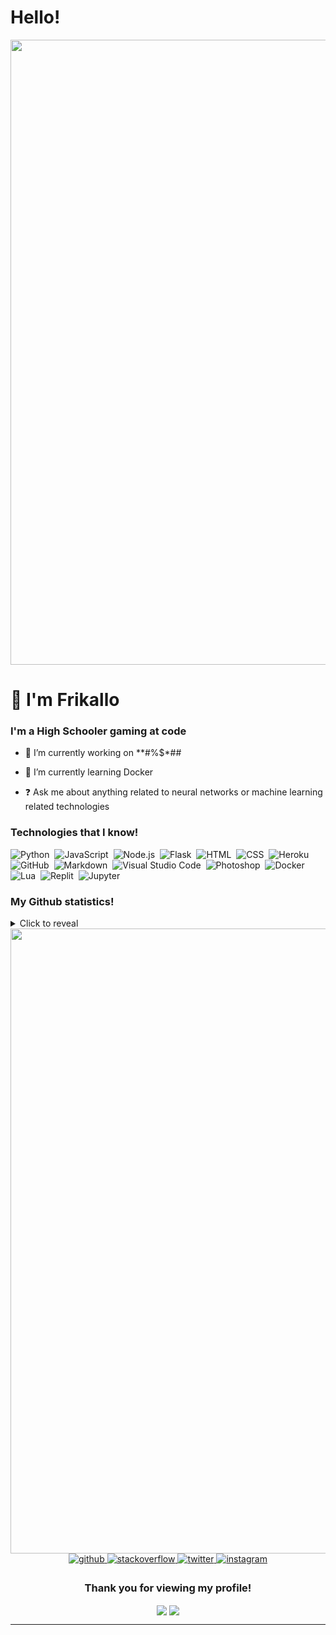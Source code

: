 # Hello!
<div align="center"><img src="https://camo.githubusercontent.com/285e041fef0ac18a4ef4b73614a2eb44e4bb36d50859b4623fe2e10a4d53a4cc/68747470733a2f2f646174612e77686963646e2e636f6d2f696d616765732f35343430363238352f6f726967696e616c2e676966" width="1000"></div>

# 👋 I'm Frikallo

### <div align="left">I'm a High Schooler gaming at code</div>  
  

- 🔭 I’m currently working on **#%$*##
  

- 🐳 I’m currently learning Docker 
  

- ❓ Ask me about anything related to neural networks or machine learning related technologies

### Technologies that I know!

![Python](https://img.shields.io/badge/-Python-05122A?style=for-the-badge&logo=python)&nbsp;
![JavaScript](https://img.shields.io/badge/-JavaScript-05122A?style=for-the-badge&logo=javascript)&nbsp;
![Node.js](https://img.shields.io/badge/-Node.js-05122A?style=for-the-badge&logo=node.js)&nbsp;
![Flask](https://img.shields.io/badge/-Flask-05122A?style=for-the-badge&logo=flask)&nbsp;
![HTML](https://img.shields.io/badge/-HTML-05122A?style=for-the-badge&logo=HTML5)&nbsp;
![CSS](https://img.shields.io/badge/-CSS-05122A?style=for-the-badge&logo=CSS3&logoColor=1572B6)&nbsp;
![Heroku](https://img.shields.io/badge/-Heroku-05122A?style=for-the-badge&logo=Heroku)&nbsp;
![GitHub](https://img.shields.io/badge/-GitHub-05122A?style=for-the-badge&logo=github)&nbsp;
![Markdown](https://img.shields.io/badge/-Markdown-05122A?style=for-the-badge&logo=markdown)&nbsp;
![Visual Studio Code](https://img.shields.io/badge/-Visual%20Studio%20Code-05122A?style=for-the-badge&logo=visual-studio-code&logoColor=007ACC)&nbsp;
![Photoshop](https://img.shields.io/badge/-Photoshop-05122A?style=for-the-badge&logo=adobe-photoshop)&nbsp;
![Docker](https://img.shields.io/badge/-Docker-05122A?style=for-the-badge&logo=Docker)&nbsp;
![Lua](https://img.shields.io/badge/-Lua-05122A?style=for-the-badge&logo=Lua)&nbsp;
![Replit](https://img.shields.io/badge/-Replit-05122A?style=for-the-badge&logo=Replit)&nbsp;
![Jupyter](https://img.shields.io/badge/-Jupyter-05122A?style=for-the-badge&logo=Jupyter)&nbsp;

### My Github statistics!

<details>
  <summary>Click to reveal</summary>
  <div>
    <br>
    <img src="https://github-readme-stats.vercel.app/api?username=Frikallo&show_icons=true&theme=radical&count_private=true&include_all_commits=true">
    <img src="https://github-readme-streak-stats.herokuapp.com/?user=Frikallo&theme=radical">
  </div>
</details>

<div align="center"><img src="https://64.media.tumblr.com/811e98150e0e645ef3ed098103cac599/tumblr_inline_p7tnkzHiwx1s16be1_500.gifv" width="1000"></div>

<div align="center">
<a href="https://github.com/Frikallo" target="_blank">
<img src=https://img.shields.io/badge/github-%2324292e.svg?&style=for-the-badge&logo=github&logoColor=white alt=github style="margin-bottom: 5px;" />
</a>
<a href="https://stackoverflow.com/users/Frikallo" target="_blank">
<img src=https://img.shields.io/badge/stackoverflow-%23F28032.svg?&style=for-the-badge&logo=stackoverflow&logoColor=white alt=stackoverflow style="margin-bottom: 5px;" />
</a>
<a href="https://twitter.com/worldsbestdud" target="_blank">
<img src=https://img.shields.io/badge/twitter-%2300acee.svg?&style=for-the-badge&logo=twitter&logoColor=white alt=twitter style="margin-bottom: 5px;" />
</a>
<a href="https://instagram.com/noah_kay_" target="_blank">
<img src=https://img.shields.io/badge/instagram-%23000000.svg?&style=for-the-badge&logo=instagram&logoColor=white alt=instagram style="margin-bottom: 5px;" />
</a>
<br/>  

  ### Thank you for viewing my profile!

<div align="center">
<img src="https://komarev.com/ghpvc/?username=Frikallo&&style=flat-square" align="center" />
<a href="https://ko-fi.com/frikallo" target="_blank" style="display: inline-block;">
  <img
      src="https://img.shields.io/badge/Donate-Buy%20Me%20A%20Coffee-orange.svg?style=flat-square" 
      align="center"
      />
     </a>
</div>

----------------------------------
